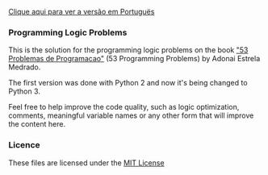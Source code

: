 [Clique aqui para ver a versão em Portuguës](README_PT.md)

### Programming Logic Problems

This is the solution for the programming logic problems on the book ["53 Problemas de Programacao"](http://www.adonaimedrado.pro.br/documentos/53_Problemas_de_Programacao.pdf) (53 Programming Problems) by Adonai Estrela Medrado.

The first version was done with Python 2 and now it's being changed to Python 3.

Feel free to help improve the code quality, such as logic optimization, comments, meaningful variable names or any other form that will improve the content here.

### Licence

These files are licensed under the [MIT License](http://choosealicense.com/licenses/mit/)